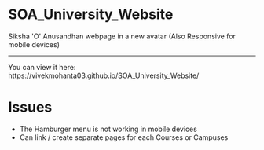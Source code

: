 # SOA_University_Website
Siksha 'O' Anusandhan webpage in a new avatar (Also Responsive for mobile devices)
<hr>
You can view it here: https://vivekmohanta03.github.io/SOA_University_Website/

# Issues

- The Hamburger menu is not working in mobile devices
- Can link / create separate pages for each Courses or Campuses
